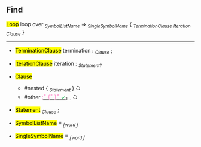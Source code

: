 ## Find
<mark>Loop</mark>
      loop over <sub><i>SymbolListName</i></sub> ⇒ <sub><i>SingleSymbolName</i></sub> {
          <sub><i>TerminationClause</i></sub> <sub><i>Iteration</i></sub> <sub><i>Clause</i></sub>
      }



  ---

 - <mark>TerminationClause</mark>    termination : <sub><i>Clause</i></sub> ;
 - <mark>IterationClause</mark>           iteration : <u><sub><i>Statement</i></sub></u><sub>?</sub>
 - <mark>Clause</mark>
	- #nested                        { <sub><i>Statement</i></sub> } ↺
	- #other                         <u><span style="color: #FF76C1;">;<sup>≠</sup></span> <span style="color: #FF76C1;">{<sup>≠</sup></span> <span style="color: #FF76C1;">}<sup>≠</sup></span> <span style="color:#00B040;">✓</span></u><sub>1...</sub>  ↺

- <mark>Statement</mark>                   <sub><i>Clause</i></sub> ;

- <mark>SymbolListName</mark>       ≡ <sub><i>⎣word⎦</i></sub>
- <mark>SingleSymbolName</mark>   ≡ <sub><i>⎣word⎦</i></sub>